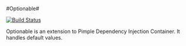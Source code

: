 #Optionable#

[![Build Status](https://secure.travis-ci.org/flyingwhale/optionable.png?branch=master)](http://travis-ci.org/flyingwhale/optionable)

Optionable is an extension to Pimple Dependency Injection Container. It handles default values.
